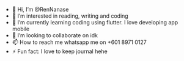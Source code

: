 - 👋 Hi, I’m @RenNanase
- 👀 I’m interested in reading, writing and coding
- 🌱 I’m currently learning coding using flutter. I love developing app mobile
- 💞️ I’m looking to collaborate on idk
- 📫 How to reach me whatsapp me on +601 8971 0127
- ⚡ Fun fact: I love to keep journal hehe

<!---
RenNanase/RenNanase is a ✨ special ✨ repository because its `README.md` (this file) appears on your GitHub profile.
You can click the Preview link to take a look at your changes.
--->
